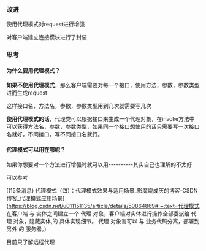 ### 改进

使用代理模式对request进行增强

对客户端建立连接模块进行了封装



### 思考

#### 为什么要用代理模式？

**如果不使用代理模式**，那么客户端需要对每一个接口，使用方法，参数，参数类型进而生成request

这样接口名，方法名，参数，参数类型用到几次就需要写几次



**使用代理模式的话**，代理类可以根据接口来生成一个代理对象，在invoke方法中可以获得方法名，参数，参数类型，如果同一个接口想使用的话只需要写一次接口名就好，不同接口，写不同接口名就行。



#### 代理模式可以用在哪呢？

如果你想要对一个方法进行增强时就可以用----------其实自己也理解的不太好

可以参考

[(15条消息) 代理模式（四）：代理模式效果与适用场景_影魔烧成灰的博客-CSDN博客_代理模式应用场景](https://blog.csdn.net/u011151135/article/details/50864869#:~:text=代理模式 在客户端 与 实体之间建立一个 代理 对象，客户端对实体进行操作全部委派给 代理 对象，隐藏实体,的 具体实现细节。 代理 对象害可以 与 业务代码分离，部署到另外 的 服务器。)

目前只了解远程代理